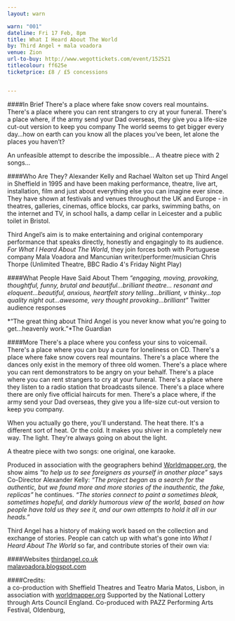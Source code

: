 ```yaml
---
layout: warn

warn: "001"
dateline: Fri 17 Feb, 8pm
title: What I Heard About The World
by: Third Angel + mala voadora
venue: Zion
url-to-buy: http://www.wegottickets.com/event/152521
titlecolour: ff625e
ticketprice: £8 / £5 concessions


---
```


####In Brief
There's a place where fake snow covers real mountains.  There's a place where you can rent strangers to cry at your funeral.  There's a place where, if the army send your Dad overseas, they give you a life-size cut-out version to keep you company
The world seems to get bigger every day…how on earth can you know all the places you’ve been, let alone the places you haven’t?

An unfeasible attempt to describe the impossible… A theatre piece with 2 songs…

####Who Are They?
Alexander Kelly and Rachael Walton set up Third Angel in Sheffield in 1995 and have been making performance, theatre, live art, installation, film and just about everything else you can imagine ever since.  They have shown at festivals and venues throughout the UK and Europe - in theatres, galleries, cinemas, office blocks, car parks, swimming baths, on the internet and TV, in school halls, a damp cellar in Leicester and a public toilet in Bristol. 

Third Angel’s aim is to make entertaining and original contemporary performance that speaks directly, honestly and engagingly to its audience.
*For What I Heard About The World*, they join forces both with Portuguese company Mala Voadora and Mancunian writer/performer/musician Chris Thorpe (Unlimited Theatre, BBC Radio 4's Friday Night Play)

####What People Have Said About Them
*“engaging, moving, provoking, thoughtful, funny, brutal and beautiful...brilliant theatre...  resonant and eloquent...beautiful, anxious, heartfelt story telling...brilliant, v thinky...top quality night out...awesome, very thought provoking...brilliant”* Twitter audience responses

*“The great thing about Third Angel is you never know what you're going to get...heavenly work.”*The Guardian

####More
There's a place where you confess your sins to voicemail.
There's a place where you can buy a cure for loneliness on CD.
There's a place where fake snow covers real mountains.
There's a place where the dances only exist in the memory of three old women.
There's a place where you can rent demonstrators to be angry on your behalf.
There's a place where you can rent strangers to cry at your funeral. 
There's a place where they listen to a radio station that broadcasts silence. 
There's a place where there are only five official haircuts for men. 
There's a place where, if the army send your Dad overseas, they give you a life-size cut-out version to keep you company.

When you actually go there, you'll understand. The heat there. It's a different sort of heat. Or the cold. It makes you shiver in a completely new way. The light. They're always going on about the light.

A theatre piece with two songs: one original, one karaoke.

Produced in association with the geographers behind [Worldmapper.org](http://www.worldmapper.org), the show aims *“to help us to see foreigners as yourself in another place”* says Co-Director Alexander Kelly:
*“The project began as a search for the authentic, but we found more and more stories of the inauthentic, the fake, replicas”* he continues. *“The stories connect to paint a sometimes bleak, sometimes hopeful, and darkly humorous view of the world, based on how people have told us they see it, and our own attempts to hold it all in our heads.”*

Third Angel has a history of making work based on the collection and exchange of stories.  People can catch up with what's gone into *What I Heard About The World* so far, and contribute stories of their own via:

####Websites
[thirdangel.co.uk](http://www.thirdangel.co.uk)      
[malavoadora.blogspot.com](http://www.malavoadora.blogspot.com)

####Credits:  
a co-production with Sheffield Theatres and Teatro Maria Matos, Lisbon, in association with [worldmapper.org](http://www.worldmapper.org)
Supported by the National Lottery through Arts Council England. 
Co-produced with PAZZ Performing Arts Festival, Oldenburg, 

